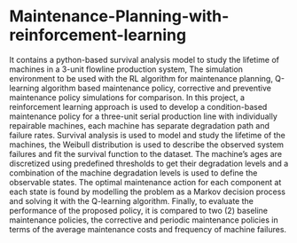 # Maintenance-Planning-with-reinforcement-learning
It contains a python-based survival analysis model to study the lifetime of machines in a 3-unit flowline production system, The simulation environment to be used with the RL algorithm for maintenance planning, Q-learning algorithm based maintenance policy, corrective and preventive maintenance policy simulations for comparison.
In this project, a reinforcement learning approach is used to develop a condition-based maintenance
policy for a three-unit serial production line with individually repairable machines, each machine has
separate degradation path and failure rates. Survival analysis is used to model and study the lifetime
of the machines, the Weibull distribution is used to describe the observed system failures and fit the
survival function to the dataset. The machine’s ages are discretized using predefined thresholds to
get their degradation levels and a combination of the machine degradation levels is used to define the
observable states. The optimal maintenance action for each component at each state is found by modelling
the problem as a Markov decision process and solving it with the Q-learning algorithm. Finally,
to evaluate the performance of the proposed policy, it is compared to two (2) baseline maintenance
policies, the corrective and periodic maintenance policies in terms of the average maintenance costs
and frequency of machine failures.
